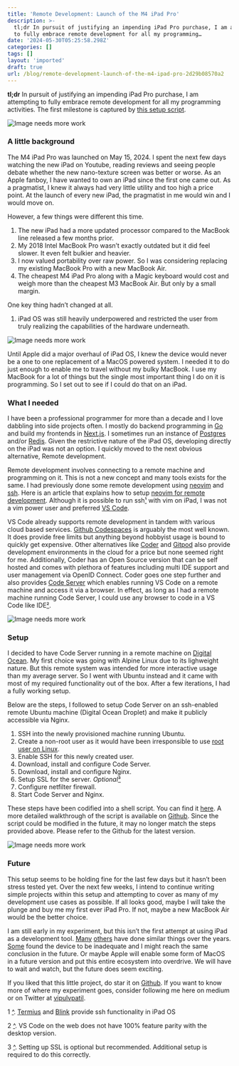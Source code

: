 ```yaml
---
title: 'Remote Development: Launch of the M4 iPad Pro'
description: >-
  tl;dr In pursuit of justifying an impending iPad Pro purchase, I am attempting
  to fully embrace remote development for all my programming…
date: '2024-05-30T05:25:58.298Z'
categories: []
tags: []
layout: 'imported'
draft: true
url: /blog/remote-development-launch-of-the-m4-ipad-pro-2d29b08570a2
---
```


**tl;dr** In pursuit of justifying an impending iPad Pro purchase, I am attempting to fully embrace remote development for all my programming activities. The first milestone is captured by [this setup script](https://github.com/vipulvpatil/code-server-setup).

![Image needs more work](0__FxYgGw__IerFfmbsG.jpg)


### A little background

The M4 iPad Pro was launched on May 15, 2024. I spent the next few days watching the new iPad on Youtube, reading reviews and seeing people debate whether the new nano-texture screen was better or worse. As an Apple fanboy, I have wanted to own an iPad since the first one came out. As a pragmatist, I knew it always had very little utility and too high a price point. At the launch of every new iPad, the pragmatist in me would win and I would move on.

However, a few things were different this time.

1.  The new iPad had a more updated processor compared to the MacBook line released a few months prior.
2.  My 2018 Intel MacBook Pro wasn’t exactly outdated but it did feel slower. It even felt bulkier and heavier.
3.  I now valued portability over raw power. So I was considering replacing my existing MacBook Pro with a new MacBook Air.
4.  The cheapest M4 iPad Pro along with a Magic keyboard would cost and weigh more than the cheapest M3 MacBook Air. But only by a small margin.

One key thing hadn’t changed at all.

1.  iPad OS was still heavily underpowered and restricted the user from truly realizing the capabilities of the hardware underneath.

![Image needs more work](0__aONJwBrxhxipEm2p.jpg)

Until Apple did a major overhaul of iPad OS, I knew the device would never be a one to one replacement of a MacOS powered system. I needed it to do just enough to enable me to travel without my bulky MacBook. I use my MacBook for a lot of things but the single most important thing I do on it is programming. So I set out to see if I could do that on an iPad.

### What I needed

I have been a professional programmer for more than a decade and I love dabbling into side projects often. I mostly do backend programming in [Go](https://go.dev) and build my frontends in [Next.js](https://nextjs.org). I sometimes run an instance of [Postgres](https://www.postgresql.org) and/or [Redis](https://redis.io). Given the restrictive nature of the iPad OS, developing directly on the iPad was not an option. I quickly moved to the next obvious alternative, Remote development.

Remote development involves connecting to a remote machine and programming on it. This is not a new concept and many tools exists for the same. I had previously done some remote development using [neovim](https://neovim.io) and [ssh](https://www.cloudflare.com/learning/access-management/what-is-ssh/#). Here is an article that explains how to setup [neovim for remote development](https://alpha2phi.medium.com/modern-neovim-lsp-and-remote-development-9b1250ee6aee). Although it is possible to run ssh[¹](#4f3e) with vim on iPad, I was not a vim power user and preferred [VS Code](https://code.visualstudio.com/).

VS Code already supports remote development in tandem with various cloud based services. [Github Codespaces](https://github.com/features/codespaces) is arguably the most well known. It does provide free limits but anything beyond hobbyist usage is bound to quickly get expensive. Other alternatives like [Coder](https://coder.com) and [Gitpod](https://www.gitpod.io) also provide development environments in the cloud for a price but none seemed right for me. Additionally, Coder has an Open Source version that can be self hosted and comes with plethora of features including multi IDE support and user management via OpenID Connect. Coder goes one step further and also provides [Code Server](https://github.com/coder/code-server) which enables running VS Code on a remote machine and access it via a browser. In effect, as long as I had a remote machine running Code Server, I could use any browser to code in a VS Code like IDE[²](#7361).

![Image needs more work](0__pkPkUc7__FaFqgZ8e.jpg)

### Setup

I decided to have Code Server running in a remote machine on [Digital Ocean](https://www.digitalocean.com). My first choice was going with Alpine Linux due to its lighweight nature. But this remote system was intended for more interactive usage than my average server. So I went with Ubuntu instead and it came with most of my required functionality out of the box. After a few iterations, I had a fully working setup.

Below are the steps, I followed to setup Code Server on an ssh-enabled remote Ubuntu machine (Digital Ocean Droplet) and make it publicly accessible via Nginx.

1.  SSH into the newly provisioned machine running Ubuntu.
2.  Create a non-root user as it would have been irresponsible to use [root user on Linux](https://askubuntu.com/questions/16178/why-is-it-bad-to-log-in-as-root).
3.  Enable SSH for this newly created user.
4.  Download, install and configure Code Server.
5.  Download, install and configure Nginx.
6.  Setup SSL for the server. _Optional_[³](#f1d7)
7.  Configure netfilter firewall.
8.  Start Code Server and Nginx.

These steps have been codified into a shell script. You can find it [here](https://github.com/vipulvpatil/code-server-setup/releases/download/v1.0.1/code-server-setup-1.0.1.tar.gz). A more detailed walkthrough of the script is available on [Github](https://github.com/vipulvpatil/code-server-setup). Since the script could be modified in the future, it may no longer match the steps provided above. Please refer to the Github for the latest version.

![Image needs more work](1__yn2xtyNGhehuVncfSBDGlg.png)

### Future

This setup seems to be holding fine for the last few days but it hasn’t been stress tested yet. Over the next few weeks, I intend to continue writing simple projects within this setup and attempting to cover as many of my development use cases as possible. If all looks good, maybe I will take the plunge and buy me my first ever iPad Pro. If not, maybe a new MacBook Air would be the better choice.

I am still early in my experiment, but this isn’t the first attempt at using iPad as a development tool. [Many](https://lgallardo.com/2022/01/25/ipad-pro-as-a-portable-workstation/) [others](https://arslan.io/2019/01/07/using-the-ipad-pro-as-my-development-machine/) have done similar things over the years. [Some](https://technicallychallenged.substack.com/p/buying-an-ipad-pro-for-coding-was) found the device to be inadequate and I might reach the same conclusion in the future. Or maybe Apple will enable some form of MacOS in a future version and put this entire ecosystem into overdrive. We will have to wait and watch, but the future does seem exciting.

If you liked that this little project, do star it on [Github](https://github.com/vipulvpatil/code-server-setup). If you want to know more of where my experiment goes, consider following me here on medium or on Twitter at [vipulvpatil](https://twitter.com/vipulvpatil).

1 [^](#be5b). [Termius](https://termius.com) and [Blink](https://blink.sh) provide ssh functionality in iPad OS

2 [^](#4ef7). VS Code on the web does not have 100% feature parity with the desktop version.

3 [^](#2734). Setting up SSL is optional but recommended. Additional setup is required to do this correctly.
